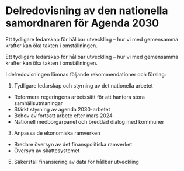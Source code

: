 # Delredovisning av den nationella samordnaren för Agenda 2030

Ett tydligare ledarskap för hållbar utveckling – hur vi med gemensamma krafter kan öka
takten i omställningen.

Ett tydligare ledarskap för hållbar utveckling – hur vi med gemensamma krafter kan öka
takten i omställningen.

I delredovisningen lämnas följande rekommendationer och förslag:

1. Tydligare ledarskap och styrning av det nationella arbetet
* Reformera regeringens arbetssätt för att hantera stora samhällsutmaningar
* Stärkt styrning av agenda 2030-arbetet
* Behov av fortsatt arbete efter mars 2024
* Nationell medborgarpanel och breddad dialog med kommuner

3. Anpassa de ekonomiska ramverken
* Bredare översyn av det finanspolitiska ramverket
* Översyn av skattesystemet

5. Säkerställ finansiering av data för hållbar utveckling
